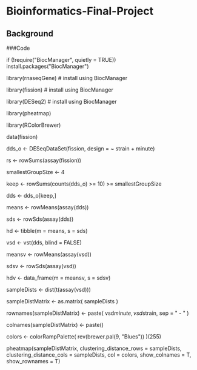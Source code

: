 # Bioinformatics-Final-Project
## Background
###Code

if (!require("BiocManager", quietly = TRUE))
  install.packages("BiocManager")
  
library(rnaseqGene) # install using BiocManager

library(fission) # install using BiocManager

library(DESeq2)  # install using BiocManager

library(pheatmap)

library(RColorBrewer)

data(fission)

dds_o <- DESeqDataSet(fission, design = ~ strain + minute) 

rs <- rowSums(assay(fission))

smallestGroupSize <- 4

keep <- rowSums(counts(dds_o) >= 10) >= smallestGroupSize

dds <- dds_o[keep,]

means <- rowMeans(assay(dds))

sds <- rowSds(assay(dds))

hd <- tibble(m = means, s = sds)

vsd <- vst(dds, blind = FALSE)

meansv <- rowMeans(assay(vsd))

sdsv <- rowSds(assay(vsd))

hdv <- data_frame(m = meansv, s = sdsv)

sampleDists <- dist(t(assay(vsd)))

sampleDistMatrix <- as.matrix( sampleDists )

rownames(sampleDistMatrix) <- paste( vsd$minute, vsd$strain, sep = " - " )

colnames(sampleDistMatrix) <- paste()

colors <- colorRampPalette( rev(brewer.pal(9, "Blues")) )(255)

pheatmap(sampleDistMatrix,
         clustering_distance_rows = sampleDists,
         clustering_distance_cols = sampleDists,
         col = colors, show_colnames = T, show_rownames = T)
